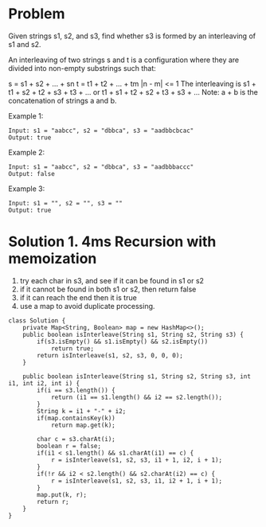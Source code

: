 
# Problem
Given strings s1, s2, and s3, find whether s3 is formed by an interleaving of s1 and s2.

An interleaving of two strings s and t is a configuration where they are divided into non-empty substrings such that:

s = s1 + s2 + ... + sn
t = t1 + t2 + ... + tm
|n - m| <= 1
The interleaving is s1 + t1 + s2 + t2 + s3 + t3 + ... or t1 + s1 + t2 + s2 + t3 + s3 + ...
Note: a + b is the concatenation of strings a and b.

 

Example 1:
```
Input: s1 = "aabcc", s2 = "dbbca", s3 = "aadbbcbcac"
Output: true

```
Example 2:
```
Input: s1 = "aabcc", s2 = "dbbca", s3 = "aadbbbaccc"
Output: false
```
Example 3:
```
Input: s1 = "", s2 = "", s3 = ""
Output: true
```

# Solution 1. 4ms Recursion with memoization
1. try each char in s3, and see if it can be found in s1 or s2
2. if it cannot be found in both s1 or s2, then return false
3. if it can reach the end then it is true
4. use a map to avoid duplicate processing.

```
class Solution {
    private Map<String, Boolean> map = new HashMap<>();
    public boolean isInterleave(String s1, String s2, String s3) {
        if(s3.isEmpty() && s1.isEmpty() && s2.isEmpty())
            return true;
        return isInterleave(s1, s2, s3, 0, 0, 0);
    }
    
    public boolean isInterleave(String s1, String s2, String s3, int i1, int i2, int i) {
        if(i == s3.length()) {
            return (i1 == s1.length() && i2 == s2.length());
        }
        String k = i1 + "-" + i2;
        if(map.containsKey(k))
            return map.get(k);
        
        char c = s3.charAt(i);
        boolean r = false;
        if(i1 < s1.length() && s1.charAt(i1) == c) {
            r = isInterleave(s1, s2, s3, i1 + 1, i2, i + 1);
        }
        if(!r && i2 < s2.length() && s2.charAt(i2) == c) {
            r = isInterleave(s1, s2, s3, i1, i2 + 1, i + 1);
        }
        map.put(k, r);
        return r;
    }
}
```
